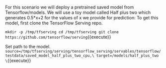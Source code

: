 For this scenario we will deploy a pretrained saved model from Tensorflow/models. We will use a toy model called Half plus two which generates  0.5*x+2 for the values of x we provide for prediction:
To get this model, first clone the TensorFlow Serving repo.

`mkdir -p /tmp/tfserving
cd /tmp/tfserving
git clone https://github.com/tensorflow/serving`{{execute}}


Set path to the model.
`source=/tmp/tfserving/serving/tensorflow_serving/servables/tensorflow/testdata/saved_model_half_plus_two_cpu,\
target=/models/half_plus_two \`{{execute}}

